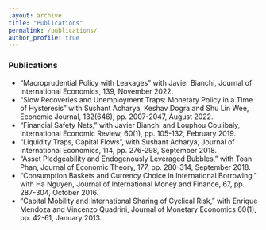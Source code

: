 ```yaml
---
layout: archive
title: "Publications"
permalink: /publications/
author_profile: true
---
```


### Publications
* “Macroprudential Policy with Leakages” with Javier Bianchi, Journal of International Economics, 139, November 2022.
* “Slow Recoveries and Unemployment Traps: Monetary Policy in a Time of Hysteresis” with Sushant Acharya, Keshav Dogra and Shu Lin Wee, Economic Journal, 132(646), pp. 2007-2047, August 2022.
* “Financial Safety Nets,” with Javier Bianchi and Louphou Coulibaly, International Economic Review, 60(1), pp. 105-132, February 2019.
* “Liquidity Traps, Capital Flows”, with Sushant Acharya, Journal of International Economics, 114, pp. 276-298, September 2018.
* “Asset Pledgeability and Endogenously Leveraged Bubbles,” with Toan Phan, Journal of Economic Theory, 177, pp. 280-314, September 2018.
* “Consumption Baskets and Currency Choice in International Borrowing,” with Ha Nguyen, Journal of International Money and Finance, 67, pp. 287-304, October 2016.
* “Capital Mobility and International Sharing of Cyclical Risk,” with Enrique Mendoza and Vincenzo Quadrini, Journal of Monetary Economics 60(1), pp. 42-61, January 2013.


<!---
{% if author.googlescholar %}
  You can also find my articles on <u><a href="{{author.googlescholar}}">my Google Scholar profile</a>.</u>
{% endif %}

{% include base_path %}

{% for post in site.publications reversed %}
  {% include archive-single.html %}
{% endfor %}
-->
